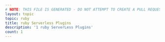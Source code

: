 ```yaml
---
# NOTE: THIS FILE IS GENERATED - DO NOT ATTEMPT TO CREATE A PULL REQUEST TO UPDATE THE DATA. 
layout: topic
topic: ruby
title: ruby Serverless Plugins
description: '1 ruby ServerLess Plugins'
count: 1
---
```

